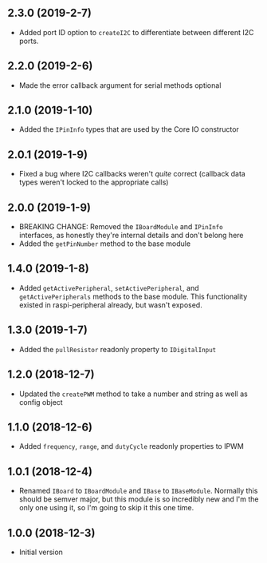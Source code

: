 ## 2.3.0 (2019-2-7)

- Added port ID option to `createI2C` to differentiate between different I2C ports.

## 2.2.0 (2019-2-6)

- Made the error callback argument for serial methods optional

## 2.1.0 (2019-1-10)

- Added the `IPinInfo` types that are used by the Core IO constructor

## 2.0.1 (2019-1-9)

- Fixed a bug where I2C callbacks weren't _quite_ correct (callback data types weren't locked to the appropriate calls)

## 2.0.0 (2019-1-9)

- BREAKING CHANGE: Removed the `IBoardModule` and `IPinInfo` interfaces, as honestly they're internal details and don't belong here
- Added the `getPinNumber` method to the base module

## 1.4.0 (2019-1-8)

- Added `getActivePeripheral`, `setActivePeripheral`, and `getActivePeripherals` methods to the base module. This functionality existed in raspi-peripheral already, but wasn't exposed.

## 1.3.0 (2019-1-7)

- Added the `pullResistor` readonly property to `IDigitalInput`

## 1.2.0 (2018-12-7)

- Updated the `createPWM` method to take a number and string as well as config object

## 1.1.0 (2018-12-6)

- Added `frequency`, `range`, and `dutyCycle` readonly properties to IPWM

## 1.0.1 (2018-12-4)

- Renamed `IBoard` to `IBoardModule` and `IBase` to `IBaseModule`. Normally this should be semver major, but this module is so incredibly new  and I'm the only one using it, so I'm going to skip it this one time.

## 1.0.0 (2018-12-3)

- Initial version
